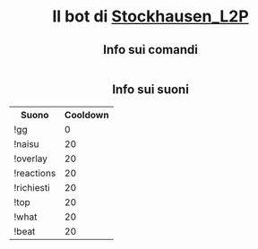 <body>
  <center>
    <h1>Il bot di <a href="https://www.twitch.tv/stockhausen_l2p/">Stockhausen_L2P</a></h1>
  </center>
  <center>
    <h2>Info sui comandi</h2>
  </center>
  <center>
    <table>
    </table>
  </center>

  <center>
    <h2>Info sui suoni</h2>
  </center>
  <center>
    <table>
      <tr>
        <th>Suono</th>
        <th>Cooldown</th>
      </tr>
      <tr>
        <td>!gg</td>
        <td>0</td>
      </tr>
      <tr>
        <td>!naisu</td>
        <td>20</td>
      </tr>
      <tr>
        <td>!overlay</td>
        <td>20</td>
      </tr>
      <tr>
        <td>!reactions</td>
        <td>20</td>
      </tr>
      <tr>
        <td>!richiesti</td>
        <td>20</td>
      </tr>
      <tr>
        <td>!top</td>
        <td>20</td>
      </tr>
      <tr>
        <td>!what</td>
        <td>20</td>
      </tr>
      <tr>
        <td>!beat</td>
        <td>20</td>
      </tr>
    </table>
  </center>
</body>
